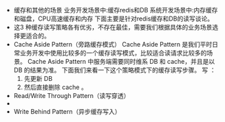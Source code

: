 - 缓存和其他的场景
  业务开发场景中:缓存redis和DB
  系统开发场景中:内存缓存和磁盘，CPU高速缓存和内存
  下面主要是针对redis缓存和DB的读写谈论。
- 这3 种缓存读写策略各有优劣，不存在最佳，需要我们根据具体的业务场景选择更适合的。
- Cache Aside Pattern（旁路缓存模式）
  Cache Aside Pattern 是我们平时日常业务开发中使用比较多的一个缓存读写模式，比较适合读请求比较多的场景。
  Cache Aside Pattern 中服务端需要同时维系 DB 和 cache，并且是以 DB 的结果为准。
  下面我们来看一下这个策略模式下的缓存读写步骤。
  写 ：
  1. 先更新 DB
  2. 然后直接删除 cache 。
- Read/Write Through Pattern（读写穿透）
-
- Write Behind Pattern（异步缓存写入）